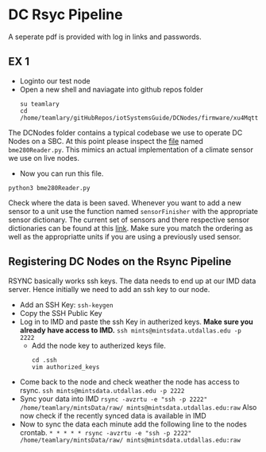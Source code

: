 # DC Rsyc Pipeline

A seperate pdf is provided with log in links and passwords. 


## EX 1
- Loginto our test node
- Open a new shell and naviagate into github repos folder
  ```
  su teamlary
  cd /home/teamlary/gitHubRepos/iotSystemsGuide/DCNodes/firmware/xu4Mqtt/
  ```

The DCNodes folder contains a typical codebase we use to operate DC Nodes on a SBC. At this point please inspect the [file](https://github.com/mi3nts/iotSystemsGuide/blob/main/DCNodes/firmware/xu4Mqtt/bme280Reader.py) named `bme280Reader.py`. This mimics an actual implementation of a climate sensor we use on live nodes.  

- Now you can run this file.
```
python3 bme280Reader.py
```
Check where the data is been saved. Whenever you want to add a new sensor to a unit use the function named `sensorFinisher` with the appropriate sensor dictionary. The current set of sensors and there respective sensor dictionaries can be found at this [link](https://github.com/mi3nts/iotSystemsGuide/blob/main/dcSensorIDs.py). Make sure you match the ordering as well as the appropriatte units if you are using a previously used sensor. 

## Registering DC Nodes on the Rsync Pipeline

RSYNC basically works ssh keys. The data needs to end up at our IMD data server. Hence initially we need to add an ssh key to our node. 

- Add an SSH Key: `ssh-keygen`
- Copy the SSH Public Key
- Log in to IMD and paste the ssh Key in autherized keys.
  **Make sure you already have access to IMD.**
  ``` ssh mints@mintsdata.utdallas.edu -p 2222 ```
  - Add the node key to autherized keys file.
    ```
    cd .ssh
    vim authorized_keys
    ```
- Come back to the node and check weather the node has access to rsync.
  ``` ssh mints@mintsdata.utdallas.edu -p 2222 ```
- Sync your data into IMD
```rsync -avzrtu -e "ssh -p 2222" /home/teamlary/mintsData/raw/ mints@mintsdata.utdallas.edu:raw```
Also now check if the  recently synced data is available in IMD
- Now to sync the data each minute add the following line to the nodes crontab.
  ```* * * * * rsync -avzrtu -e "ssh -p 2222" /home/teamlary/mintsData/raw/ mints@mintsdata.utdallas.edu:raw```


  

  








